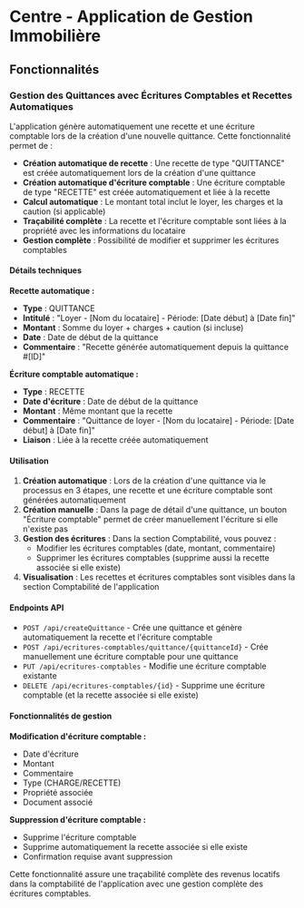 # Centre - Application de Gestion Immobilière

## Fonctionnalités

### Gestion des Quittances avec Écritures Comptables et Recettes Automatiques

L'application génère automatiquement une recette et une écriture comptable lors de la création d'une nouvelle quittance. Cette fonctionnalité permet de :

- **Création automatique de recette** : Une recette de type "QUITTANCE" est créée automatiquement lors de la création d'une quittance
- **Création automatique d'écriture comptable** : Une écriture comptable de type "RECETTE" est créée automatiquement et liée à la recette
- **Calcul automatique** : Le montant total inclut le loyer, les charges et la caution (si applicable)
- **Traçabilité complète** : La recette et l'écriture comptable sont liées à la propriété avec les informations du locataire
- **Gestion complète** : Possibilité de modifier et supprimer les écritures comptables

#### Détails techniques

**Recette automatique :**
- **Type** : QUITTANCE
- **Intitulé** : "Loyer - [Nom du locataire] - Période: [Date début] à [Date fin]"
- **Montant** : Somme du loyer + charges + caution (si incluse)
- **Date** : Date de début de la quittance
- **Commentaire** : "Recette générée automatiquement depuis la quittance #[ID]"

**Écriture comptable automatique :**
- **Type** : RECETTE
- **Date d'écriture** : Date de début de la quittance
- **Montant** : Même montant que la recette
- **Commentaire** : "Quittance de loyer - [Nom du locataire] - Période: [Date début] à [Date fin]"
- **Liaison** : Liée à la recette créée automatiquement

#### Utilisation

1. **Création automatique** : Lors de la création d'une quittance via le processus en 3 étapes, une recette et une écriture comptable sont générées automatiquement
2. **Création manuelle** : Dans la page de détail d'une quittance, un bouton "Écriture comptable" permet de créer manuellement l'écriture si elle n'existe pas
3. **Gestion des écritures** : Dans la section Comptabilité, vous pouvez :
   - Modifier les écritures comptables (date, montant, commentaire)
   - Supprimer les écritures comptables (supprime aussi la recette associée si elle existe)
4. **Visualisation** : Les recettes et écritures comptables sont visibles dans la section Comptabilité de l'application

#### Endpoints API

- `POST /api/createQuittance` - Crée une quittance et génère automatiquement la recette et l'écriture comptable
- `POST /api/ecritures-comptables/quittance/{quittanceId}` - Crée manuellement une écriture comptable pour une quittance
- `PUT /api/ecritures-comptables` - Modifie une écriture comptable existante
- `DELETE /api/ecritures-comptables/{id}` - Supprime une écriture comptable (et la recette associée si elle existe)

#### Fonctionnalités de gestion

**Modification d'écriture comptable :**
- Date d'écriture
- Montant
- Commentaire
- Type (CHARGE/RECETTE)
- Propriété associée
- Document associé

**Suppression d'écriture comptable :**
- Supprime l'écriture comptable
- Supprime automatiquement la recette associée si elle existe
- Confirmation requise avant suppression

Cette fonctionnalité assure une traçabilité complète des revenus locatifs dans la comptabilité de l'application avec une gestion complète des écritures comptables. 